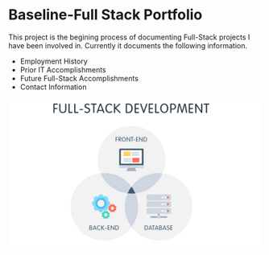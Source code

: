 # Baseline-Full Stack Portfolio


This project is the begining process of documenting Full-Stack projects I have been involved in.
Currently it documents the following information.

* Employment History
* Prior IT Accomplishments
* Future Full-Stack Accomplishments
* Contact Information

![Screen Shot ](assets/images/FullStack.PNG)

